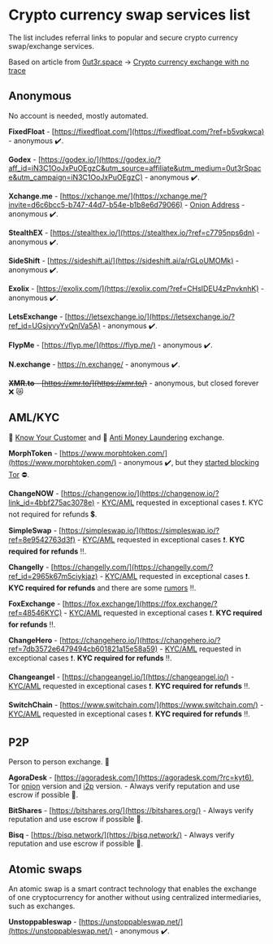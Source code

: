 # Crypto currency swap services list

The list includes referral links to popular and secure crypto currency swap/exchange services.

Based on article from [0ut3r.space](https://0ut3r.space/) -> [Crypto currency exchange with no trace](https://0ut3r.space/2018/12/10/crypto-exchange/)

## Anonymous
No account is needed, mostly automated.

**FixedFloat** - [https://fixedfloat.com/](https://fixedfloat.com/?ref=b5vqkwca) - anonymous :heavy_check_mark:.

**Godex** - [https://godex.io/](https://godex.io/?aff_id=iN3C1OoJxPuOEgzC&utm_source=affiliate&utm_medium=0ut3rSpace&utm_campaign=iN3C1OoJxPuOEgzC) - anonymous :heavy_check_mark:.

**Xchange.me** - [https://xchange.me/](https://xchange.me/?invite=d6c6bcc5-b747-44d7-b54e-b1b8e6d79066) - [Onion Address](http://xchangen24yn24b6.onion/?invite=d6c6bcc5-b747-44d7-b54e-b1b8e6d79066) - anonymous :heavy_check_mark:.

**StealthEX** - [https://stealthex.io/](https://stealthex.io/?ref=c7795nps6dn) - anonymous :heavy_check_mark:.

**SideShift** - [https://sideshift.ai/](https://sideshift.ai/a/rGLoUMOMk) - anonymous :heavy_check_mark:.

**Exolix** - [https://exolix.com/](https://exolix.com/?ref=CHsIDEU4zPnvknhK) - anonymous :heavy_check_mark:.

**LetsExchange** - [https://letsexchange.io/](https://letsexchange.io/?ref_id=UGsjyvyYvQnIVa5A) - anonymous :heavy_check_mark:.

**FlypMe** - [https://flyp.me/](https://flyp.me/) - anonymous :heavy_check_mark:.

**N.exchange** - https://n.exchange/ - anonymous :heavy_check_mark:.

<s>**XMR.to** - [https://xmr.to/](https://xmr.to/)</s> - anonymous, but closed forever :x: :crying_cat_face:

## AML/KYC
:passport_control: [Know Your Customer](https://en.wikipedia.org/wiki/Know_your_customer) and :money_with_wings: [Anti Money Laundering](https://en.wikipedia.org/wiki/Money_laundering#Anti-money_laundering) exchange.

**MorphToken** - [https://www.morphtoken.com/](https://www.morphtoken.com/) - anonymous :heavy_check_mark:, but they [started blocking Tor](https://www.reddit.com/r/Monero/comments/ki1fl0/morphtoken_blocks_tor_now_alternatives/) :no_entry:.

**ChangeNOW** - [https://changenow.io/](https://changenow.io/?link_id=4bbf275ac3078e) - [KYC/AML](https://changenow.io/faq/kyc-aml-procedure) requested in exceptional cases :heavy_exclamation_mark:. KYC not required for refunds :heavy_dollar_sign:.

**SimpleSwap** - [https://simpleswap.io/](https://simpleswap.io/?ref=8e9542763d3f) - [KYC/AML](https://simpleswap.io/aml-kyc) requested in exceptional cases :heavy_exclamation_mark:. **KYC required for refunds** :bangbang:.

**Changelly** - [https://changelly.com/](https://changelly.com/?ref_id=2965k67m5ciykjaz) - [KYC/AML](https://changelly.com/aml-kyc) requested in exceptional cases :heavy_exclamation_mark:. **KYC required for refunds** and there are some [rumors](https://www.reddit.com/r/Monero/comments/9bvs4h/used_changelly/) :bangbang:.

**FoxExchange** - [https://fox.exchange/](https://fox.exchange/?ref=48546KYC) - [KYC/AML](https://fox.exchange/aml-kyc) requested in exceptional cases :heavy_exclamation_mark:. **KYC required for refunds** :bangbang:.

**ChangeHero** - [https://changehero.io/](https://changehero.io/?ref=7db3572e6479494cb601821a15e58a59) - [KYC/AML](https://changehero.io/?ref=7db3572e6479494cb601821a15e58a59) requested in exceptional cases :heavy_exclamation_mark:. **KYC required for refunds** :bangbang:.

**Changeangel** - [https://changeangel.io/](https://changeangel.io/) - [KYC/AML](https://changeangel.io/aml-kyc) requested in exceptional cases :heavy_exclamation_mark:. **KYC required for refunds** :bangbang:.

**SwitchChain** - [https://www.switchain.com/](https://www.switchain.com/) - [KYC/AML](https://www.switchain.com/policy) requested in exceptional cases :heavy_exclamation_mark:. **KYC required for refunds** :bangbang:.

## P2P
Person to person exchange. :two_men_holding_hands:

**AgoraDesk** - [https://agoradesk.com/](https://agoradesk.com/?rc=kyt6), Tor [onion](http://2jopbxfi2mrw6pfpmufm7smacrgniglr7a4raaila3kwlhlumflxfxad.onion/?rc=kyt6) version and [i2p](http://agoradesk.i2p/?rc=kyt6) version. - Always verify reputation and use escrow if possible :small_red_triangle:.

**BitShares** - [https://bitshares.org/](https://bitshares.org/) - Always verify reputation and use escrow if possible :small_red_triangle:.

**Bisq** - [https://bisq.network/](https://bisq.network/) - Always verify reputation and use escrow if possible :small_red_triangle:.

## Atomic swaps

An atomic swap is a smart contract technology that enables the exchange of one cryptocurrency for another without using centralized intermediaries, such as exchanges.

**Unstoppableswap** - [https://unstoppableswap.net/](https://unstoppableswap.net/) - anonymous :heavy_check_mark:.
